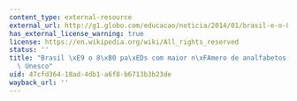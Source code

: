 ```yaml
---
content_type: external-resource
external_url: http://g1.globo.com/educacao/noticia/2014/01/brasil-e-o-8-pais-com-mais-analfabetos-adultos-diz-unesco.html
has_external_license_warning: true
license: https://en.wikipedia.org/wiki/All_rights_reserved
status: ''
title: "Brasil \xE9 o 8\xB0 pa\xEDs com maior n\xFAmero de analfabetos adultos, diz\
  \ Unesco"
uid: 47cfd364-18ad-4db1-a6f8-b6713b3b23de
wayback_url: ''
---
```

